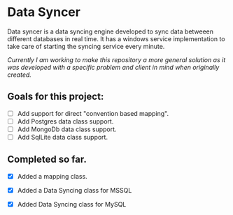 # Data Syncer #

Data syncer is a data syncing engine developed to sync data betweeen different databases in real time. It has a windows service implementation to take care of starting the syncing service every minute.

*Currently I am working to make this repository a more general solution as it was developed with a specific problem and client in mind when originally created.*

## Goals for this project: ##

- [ ] Add support for direct "convention based mapping".
- [ ] Add Postgres data class support.
- [ ] Add MongoDb data class support.
- [ ] Add SqlLite data class support.

## Completed so far. ##

- [x] Added a mapping class.
- [x] Added a Data Syncing class for MSSQL
- [x] Added Data Syncing class for MySQL

